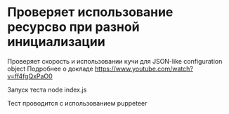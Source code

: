 # Проверяет использование ресурсво при разной инициализации
Проверяет скорость и использовании кучи для JSON-like configuration object
Подробнее о докладе
https://www.youtube.com/watch?v=ff4fgQxPaO0

Запуск теста
node index.js

Тест проводится с использованием puppeteer
